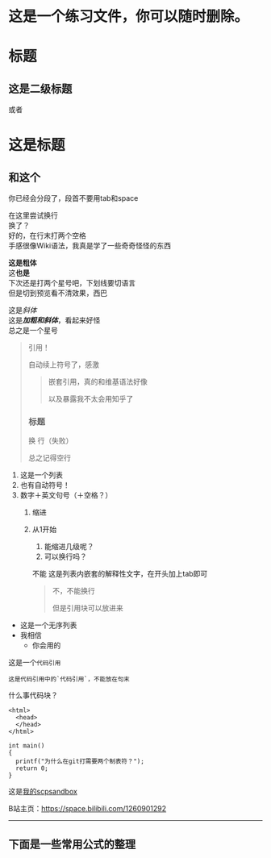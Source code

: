 # 这是一个练习文件，你可以随时删除。

# 标题

## 这是二级标题

或者

这是标题
===

和这个
--

你已经会分段了，段首不要用tab和space

在这里尝试换行  
换了？  
好的，在行末打两个空格  
手感很像Wiki语法，我真是学了一些奇奇怪怪的东西

__这是粗体__  
这**也是**  
下次还是打两个星号吧，下划线要切语言  
但是切到预览看不清效果，西巴

这是*斜体*  
这是***加粗和斜体***，看起来好怪  
总之是一个星号

>引用！
>
>自动续上符号了，感激
>
>>嵌套引用，真的和维基语法好像
>>
>>以及暴露我不太会用知乎了
>
>### 标题
>
>换
>行（失败）
>
>总之记得空行

1. 这是一个列表
2. 也有自动符号！
3. 数字＋英文句号（＋空格？）
   1. 缩进
   2. 从1开始
      1. 能缩进几级呢？
      2. 可以换行吗？
     
      不能
      这是列表内嵌套的解释性文字，在开头加上tab即可
      
      > 不，不能换行
      > 
      > 但是引用块可以放进来

+ 这是一个无序列表
+ 我相信
  + 你会用的

这是一个`代码引用`

``这是代码引用中的`代码引用`，不能放在句末``

什么事代码块？

    <html>
      <head>
      </head>
    </html>

    int main()
    {
      printf("为什么在git打需要两个制表符？");
      return 0;
    }

这是[我的scpsandbox](https://scpsandboxcn.wikidot.com/hzogdy "欢迎来玩？")

B站主页：<https://space.bilibili.com/1260901292>

---

## 下面是一些常用公式的整理

